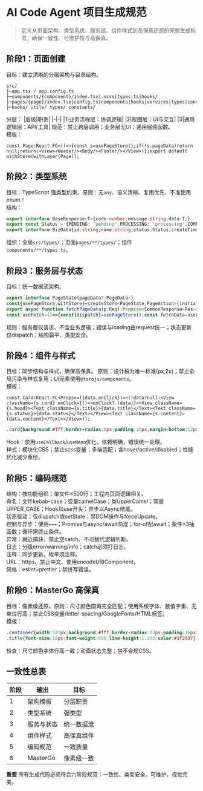 # AI Code Agent 项目生成规范
> 定义从页面架构、类型系统、服务层、组件样式到高保真还原的完整生成标准，确保一致性、可维护性与高保真。

## 阶段1：页面创建
目标：建立清晰的分层架构与目录结构。
```
src/
├─app.tsx / app.config.ts
├─components/{component}/index.tsx|.scss|types.ts|hooks/
├─pages/{page}/index.tsx|config.ts|components|hooks|services|types|constants|utils
├─hooks/ utils/ types/ constants/
```
分层：
|层级|职责|
|-|-|
|1|业务流程层：协调逻辑|
|2|视图层：UI与交互|
|3|通用逻辑层：API/工具|
规范：禁止跨层调用；业务层无UI；通用层纯函数。  
模板：
```tsx
const Page:React.FC=()=>{const s=usePageStore();if(!s.pageData)return null;return(<View><Header/><Body/><Footer/></View>)};export default withStore(withLayer(Page));
```

## 阶段2：类型系统
目标：TypeScript 强类型约束。原则：无`any`、语义清晰、复用优先、不准使用 enum！  
结构：
```ts
export interface BaseResponse<T>{code:number;message:string;data:T;}
export const Status = {PENDING: 'pending',PROCESSING: 'processing',COMPLETED: 'completed',FAILED: 'failed'} as const;
export interface BizData{id:string;name:string;status:Status;createTime:string;}
```
组织：全局`src/types/`；页面`pages/**/types/`；组件`components/**/types.ts`。

## 阶段3：服务层与状态
目标：统一数据流架构。
```ts
export interface PageState{pageData?:PageData;}
const{usePageStore,withStore}=createStore<PageState,PageAction>(initialState,reducer);
export async function fetchPageData(p:Req):Promise<CommonResponse<Res>>{return request('/api',{data:p,needLoading:false});}
const useFetch=()=>{const{dispatch}=usePageStore();const fetchData=useCallback(async()=>{const r=await fetchPageData();if(r.data)dispatch({type:'UpdatePageData',payload:r.data})},[dispatch]);return{fetchData};};
```
规则：服务层仅请求、不含业务逻辑；错误与loading由request统一；状态更新仅dispatch；结构扁平、类型安全。

## 阶段4：组件与样式
目标：同步结构与样式，确保高保真。
原则：设计稿为唯一标准(px,2x)；禁止全局污染与样式复用；UI元素使用`@tarojs/components`。  
模板：
```tsx
const Card:React.FC<Props>=({data,onClick})=>(!data?null:<View className={s.card} onClick={()=>onClick?.(data)}><View className={s.head}><Text className={s.title}>{data.title}</Text><Text className={s.status}>{data.status}</Text></View><Text className={s.content}>{data.content}</Text></View>));
```
```scss
.card{background:#fff;border-radius:8px;padding:16px;margin-bottom:12px;.head{display:flex;justify-content:space-between;margin-bottom:12px;.title{font-size:16px;font-weight:600;color:#333}.status{font-size:12px;color:#666;background:#f0f0f0;padding:4px 8px;border-radius:4px}}.content{font-size:14px;color:#666;line-height:1.4}}
```
Hook：使用`useCallback`/`useMemo`优化，依赖明确，错误统一处理。  
样式：模块化CSS；禁止scss变量；多端适配；含hover/active/disabled；性能优化减少重绘。

## 阶段5：编码规范 
结构：按功能组织；单文件≤500行；工程内页面逻辑相关。  
命名：文件kebab-case；变量camelCase；类UpperCamel；常量UPPER_CASE；Hook以use开头；异步以Async结尾。  
状态驱动：仅dispatch或setState；禁DOM操作与forceUpdate。  
控制与异步：使用`===`；Promise与async/await勿混；for-of配await；条件>3抽函数；循环需终止条件。  
异常：就近捕获、禁止空catch、不可替代逻辑判断。  
日志：分级error/warning/info；catch必须打日志。  
注释：同步更新，枚举须注释。  
URL：https、禁止中文、使用encodeURIComponent。  
风格：eslint+prettier；禁拼写错误。

## 阶段6：MasterGo 高保真
目标：像素级还原。原则：尺寸颜色圆角完全匹配；使用系统字体、数值字重、无单位行高；禁止CSS变量/letter-spacing/GoogleFonts/HTML标签。  
模板：
```scss
.container{width:343px;background:#fff;border-radius:12px;padding:16px;box-shadow:0 2px 8px rgba(0,0,0,.1)}
.title{font-size:18px;font-weight:600;line-height:1.333;color:#1f2937}
```
检查：尺寸颜色字体行高一致；动画状态完整；禁不合规CSS。

## 一致性总表
|阶段|输出|目标|
|-|-|-|
|1|架构模板|分层职责|
|2|类型系统|强类型|
|3|服务与状态|统一数据流|
|4|组件样式|高保真组件|
|5|编码规范|一致质量|
|6|MasterGo|像素级一致|

**重要** 所有生成代码必须符合六阶段规范：一致性、类型安全、可维护、视觉完美。
